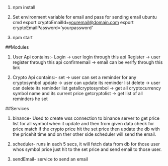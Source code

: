 1. npm install 

2. Set environment variable for email and pass for sending email
ubuntu cmd 
export cryptoEmailId=youremail@domain.com
export cryptoEmailPassword='yourpassword'

3. npm start

##Modules
1. User Api contains:-
   Login -> user login through this api
   Register -> user register through this api
   confirmemail -> email can be verify through this link


2. Crypto Api contains:-
   set -> user can set a reminder for any cryptosymbol
   update -> user can update its reminder list
   delete -> user can delete its reminder list
   getallcryptosymbol -> get all cryptocurrency symbol name and its current price
   getcryptolist -> get list of all reminders he set

##Services
1. binance- 
	Used to create wss connection to binance server to get price list for all symbol when it update and then from given data check for price match if the crypto price hit the set price then update the db with the pricehit time and on ther other side scheduler will send the email.

2. scheduler- runs in each 5 secs, it will fetch data from db for those user whos symbol price just hit to the set price and send email to those user.
3. sendEmail- service to send an email



